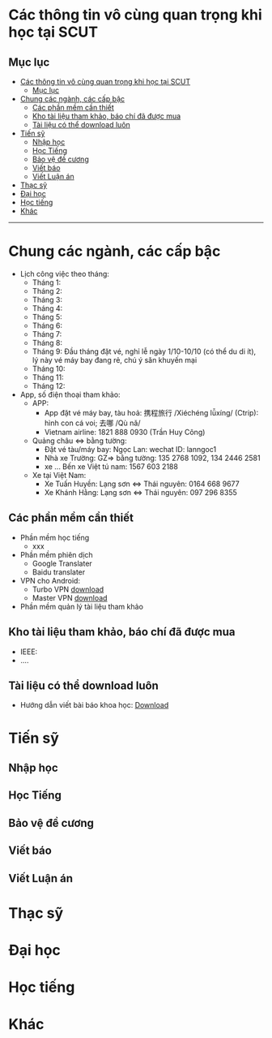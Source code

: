 # Các thông tin vô cùng quan trọng khi học tại SCUT
## Mục lục
- [Các thông tin vô cùng quan trọng khi học tại SCUT](README.md?#các-thông-tin-vô-cùng-quan-trọng-khi-học-tại-scut)  
   * [Mục lục](README.md?#mục-lục)  
- [Chung các ngành, các cấp bậc](README.md?#chung-các-ngành-các-cấp-bậc)  
   * [Các phần mềm cần thiết](README.md?#các-phần-mềm-cần-thiết)  
   * [Kho tài liệu tham khảo, báo chí đã được mua](README.md?#kho-tài-liệu-tham-khảo-báo-chí-đã-được-mua)  
   * [Tài liệu có thể download luôn](README.md?#tài-liệu-có-thể-download-luôn)  
- [Tiến sỹ](README.md?#tiến-sỹ)  
   * [Nhập học](README.md?#nhập-học)  
   * [Học Tiếng](README.md?#học-tiếng)  
   * [Bảo vệ đề cương](README.md?#bảo-vệ-đề-cương)  
   * [Viết báo](README.md?#viết-báo)  
   * [Viết Luận án](README.md?#viết-luận-án)  
- [Thạc sỹ](README.md?#thạc-sỹ)  
- [Đại học](README.md?#Đại-học)  
- [Học tiếng](README.md?#học-tiếng)  
- [Khác](README.md?#khác)  
---
# Chung các ngành, các cấp bậc
- Lịch công việc theo tháng:
    - Tháng 1:
    - Tháng 2:
    - Tháng 3:
    - Tháng 4:
    - Tháng 5:
    - Tháng 6:
    - Tháng 7:
    - Tháng 8:
    - Tháng 9: Đầu tháng đặt vé, nghỉ lễ ngày 1/10-10/10 (có thể du di ít), lý này vé máy bay đang rẻ, chú ý săn khuyến mại
    - Tháng 10:
    - Tháng 11:
    - Tháng 12: 
- App, số điện thoại tham khảo:
  - APP:
    - App đặt vé máy bay, tàu hoả: 携程旅行 /Xiéchéng lǚxíng/ (Ctrip): hình con cá voi; 去哪 /Qù nǎ/
    - Vietnam airline: 1821 888 0930 (Trần Huy Công)
  - Quảng châu <=> bằng tường:
    - Đặt vé tàu/máy bay: Ngọc Lan: wechat ID: lanngoc1
    - Nhà xe Trường: GZ=> bằng tường: 135 2768 1092, 134 2446 2581
    - xe ... Bến xe Việt tú nam: 1567 603 2188
  - Xe tại Việt Nam:
    - Xe Tuấn Huyền: Lạng sơn <=> Thái nguyên: 0164 668 9677
    - Xe Khánh Hằng: Lạng sơn <=> Thái nguyên: 097 296 8355
    
## Các phần mềm cần thiết
- Phần mềm học tiếng
  - xxx
- Phần mềm phiên dịch
  - Google Translater
  - Baidu translater
- VPN cho Android:
  - Turbo VPN [download](#)
  - Master VPN [download](#)
- Phần mềm quản lý tài liệu tham khảo
## Kho tài liệu tham khảo, báo chí đã được mua
- IEEE:
- ....
## Tài liệu có thể download luôn
- Hướng dẫn viết bài báo khoa học: [Download](#)

# Tiến sỹ
## Nhập học
## Học Tiếng
## Bảo vệ đề cương
## Viết báo
## Viết Luận án

# Thạc sỹ
# Đại học
# Học tiếng
# Khác





